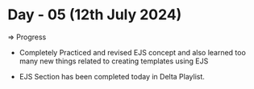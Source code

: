 # Day - 05 (12th July 2024)

=> Progress 

- Completely Practiced and revised EJS concept and also learned too many new things related to creating templates using EJS

- EJS Section has been completed today in Delta Playlist.
